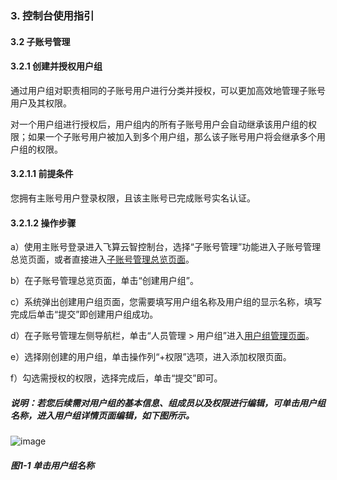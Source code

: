 ### 3. 控制台使用指引

#### 3.2 子账号管理

#### 3.2.1 创建并授权用户组

通过用户组对职责相同的子账号用户进行分类并授权，可以更加高效地管理子账号用户及其权限。

对一个用户组进行授权后，用户组内的所有子账号用户会自动继承该用户组的权限；如果一个子账号用户被加入到多个用户组，那么该子账号用户将会继承多个用户组的权限。

#### 3.2.1.1 前提条件

您拥有主账号用户登录权限，且该主账号已完成账号实名认证。

#### 3.2.1.2 操作步骤

a）使用主账号登录进入飞算云智控制台，选择“子账号管理”功能进入子账号管理总览页面，或者直接进入[子账号管理总览页面](https://user.feisuanyz.com/accessControl/overview)。

b）在子账号管理总览页面，单击“创建用户组”。

c）系统弹出创建用户组页面，您需要填写用户组名称及用户组的显示名称，填写完成后单击“提交”即创建用户组成功。

d）在子账号管理左侧导航栏，单击“人员管理 > 用户组”进入[用户组管理页面](https://user.feisuanyz.com/accountManage/roleManagement)。

e）选择刚创建的用户组，单击操作列“+权限”选项，进入添加权限页面。

f）勾选需授权的权限，选择完成后，单击“提交”即可。

##### 说明：若您后续需对用户组的基本信息、组成员以及权限进行编辑，可单击用户组名称，进入用户组详情页面编辑，如下图所示。

![image](https://user-images.githubusercontent.com/79617492/195288761-d00679f0-dbb5-48ac-8282-09732d3268de.png)

##### 图1-1 单击用户组名称

